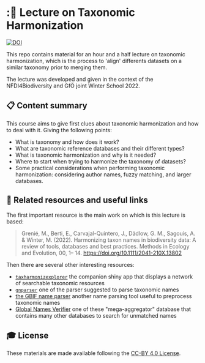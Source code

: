 # ::page_with_curl: Lecture on Taxonomic Harmonization

[![DOI](https://zenodo.org/badge/DOI/10.5281/zenodo.7417951.svg)](https://doi.org/10.5281/zenodo.7417951)


This repo contains material for an hour and a half lecture on taxonomic harmonization, which is the process to 'align' differents datasets on a similar taxonomy prior to merging them.

The lecture was developed and given in the context of the NFDI4Biodiversity and GfÖ joint Winter School 2022.


## :clipboard: Content summary

This course aims to give first clues about taxonomic harmonization and how to deal with it. Giving the following points:

* What is taxonomy and how does it work?
* What are taxonomic reference databases and their different types?
* What is taxonomic harmonization and why is it needed?
* Where to start when trying to harmonize the taxonomy of datasets?
* Some practical considerations when performing taxonomic harmonization: considering author names, fuzzy matching, and larger databases.


## :link: Related resources and useful links

The first important resource is the main work on which is this lecture is based:

>  Grenié, M., Berti, E., Carvajal-Quintero, J., Dädlow, G. M., Sagouis, A. & Winter, M. (2022). Harmonizing taxon names in biodiversity data: A review of tools, databases and best practices. Methods in Ecology and Evolution, 00, 1– 14. https://doi.org/10.1111/2041-210X.13802

Then there are several other interesting resources:

* [`taxharmonizexplorer`](https://mgrenie.shinyapps.io/taxharmonizexplorer/) the companion shiny app that displays a network of searchable taxonomic resources
* [`gnparser`](https://parser.globalnames.org/) one of the parser suggested to parse taxonomic names
* [the GBIF name parser](https://www.gbif.org/tools/name-parser) another name parsing tool useful to preprocess taxonomic names
* [Global Names Verifier](https://verifier.globalnames.org/) one of these "mega-aggregator" database that contains many other databases to search for unmatched names

## :mortar_board: License

These materials are made available following the [CC-BY 4.0 License](https://creativecommons.org/licenses/by/4.0/).
